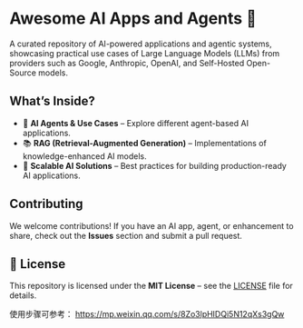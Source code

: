 # **Awesome AI Apps and Agents** 🚀

A curated repository of AI-powered applications and agentic systems, showcasing practical use cases of Large Language Models (LLMs) from providers such as Google, Anthropic, OpenAI, and Self-Hosted Open-Source models.  

## **What’s Inside?**  
- 🤖 **AI Agents & Use Cases** – Explore different agent-based AI applications.  
- 📚 **RAG (Retrieval-Augmented Generation)** – Implementations of knowledge-enhanced AI models.  
- 🚀 **Scalable AI Solutions** – Best practices for building production-ready AI applications.  

## **Contributing**  
We welcome contributions! If you have an AI app, agent, or enhancement to share, check out the **Issues** section and submit a pull request.  

## **📜 License**  
This repository is licensed under the **MIT License** – see the [LICENSE](./LICENSE) file for details.  

使用步骤可参考：
https://mp.weixin.qq.com/s/8Zo3lpHIDQi5N12qXs3gQw
